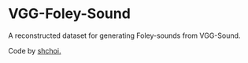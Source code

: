 # VGG-Foley-Sound
A reconstructed dataset for generating Foley-sounds from VGG-Sound.

Code by [shchoi.](https://github.com/conscious-choi)

